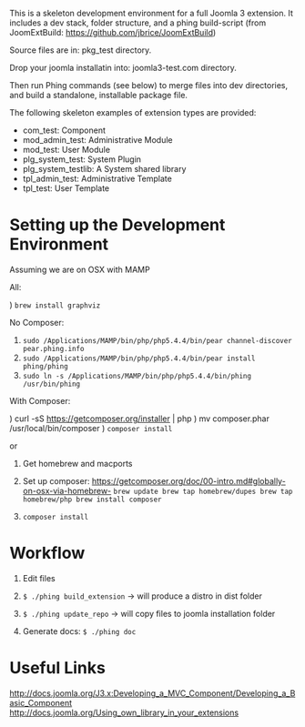 This is a skeleton development environment for a full Joomla 3 extension. It includes a dev stack, folder structure, and a phing build-script (from JoomExtBuild: https://github.com/jbrice/JoomExtBuild)

Source files are in: pkg_test directory.

Drop your joomla installatin into: joomla3-test.com directory.

Then run Phing commands (see below) to merge files into dev directories, and build a standalone, installable package file.


The following skeleton examples of extension types are provided:

- com_test: Component
- mod_admin_test: Administrative Module
- mod_test: User Module
- plg_system_test: System Plugin
- plg_system_testlib: A System shared library
- tpl_admin_test: Administrative Template
- tpl_test: User Template


Setting up the Development Environment
======================================

Assuming we are on OSX with MAMP

All:

) `brew install graphviz`

No Composer:

1) `sudo /Applications/MAMP/bin/php/php5.4.4/bin/pear channel-discover pear.phing.info`
2) `sudo /Applications/MAMP/bin/php/php5.4.4/bin/pear install phing/phing`
3) `sudo ln -s /Applications/MAMP/bin/php/php5.4.4/bin/phing /usr/bin/phing`

With Composer:

) curl -sS https://getcomposer.org/installer | php
) mv composer.phar /usr/local/bin/composer
) `composer install`

or

1) Get homebrew and macports

2) Set up composer: https://getcomposer.org/doc/00-intro.md#globally-on-osx-via-homebrew-
`brew update
brew tap homebrew/dupes
brew tap homebrew/php
brew install composer`

3) `composer install`


Workflow
========

1) Edit files

2) `$ ./phing build_extension` -> will produce a distro in dist folder

3) `$ ./phing update_repo` -> will copy files to joomla installation folder

4) Generate docs: `$ ./phing doc`

Useful Links
============

http://docs.joomla.org/J3.x:Developing_a_MVC_Component/Developing_a_Basic_Component
http://docs.joomla.org/Using_own_library_in_your_extensions
